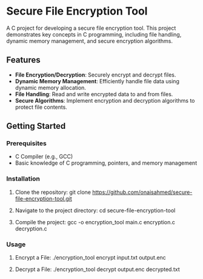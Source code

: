 # Secure File Encryption Tool

A C project for developing a secure file encryption tool. This project demonstrates key concepts in C programming, including file handling, dynamic memory management, and secure encryption algorithms.

## Features

- **File Encryption/Decryption**: Securely encrypt and decrypt files.
- **Dynamic Memory Management**: Efficiently handle file data using dynamic memory allocation.
- **File Handling**: Read and write encrypted data to and from files.
- **Secure Algorithms**: Implement encryption and decryption algorithms to protect file contents.

## Getting Started

### Prerequisites

- C Compiler (e.g., GCC)
- Basic knowledge of C programming, pointers, and memory management

### Installation

1. Clone the repository:
   git clone https://github.com/onaisahmed/secure-file-encryption-tool.git

2. Navigate to the project directory:
   cd secure-file-encryption-tool

3. Compile the project:
   gcc -o encryption_tool main.c encryption.c decryption.c

### Usage

1. Encrypt a File:
   ./encryption_tool encrypt input.txt output.enc

2. Decrypt a File:
   ./encryption_tool decrypt output.enc decrypted.txt
